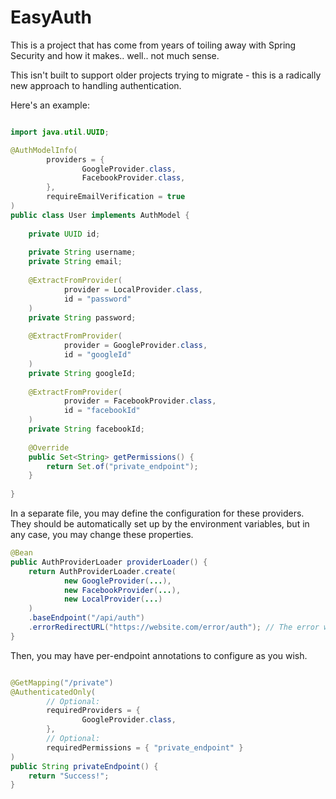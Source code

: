 # EasyAuth

This is a project that has come from years of toiling away with Spring Security and how it makes.. well.. not much sense.

This isn't built to support older projects trying to migrate - this is a radically new approach to handling authentication.


Here's an example:

```java

import java.util.UUID;

@AuthModelInfo(
        providers = {
                GoogleProvider.class, 
                FacebookProvider.class,
        },
        requireEmailVerification = true
)
public class User implements AuthModel {
    
    private UUID id;
    
    private String username;
    private String email;
    
    @ExtractFromProvider(
            provider = LocalProvider.class, 
            id = "password"
    )
    private String password;
    
    @ExtractFromProvider(
            provider = GoogleProvider.class, 
            id = "googleId"
    )
    private String googleId;
    
    @ExtractFromProvider(
            provider = FacebookProvider.class, 
            id = "facebookId"
    )
    private String facebookId;
    
    @Override
    public Set<String> getPermissions() {
        return Set.of("private_endpoint");
    }
    
}
```

In a separate file, you may define the configuration for these providers. 
They should be automatically set up by the environment variables, but in any case, you may change these properties.

```java
@Bean
public AuthProviderLoader providerLoader() {
    return AuthProviderLoader.create(
            new GoogleProvider(...),
            new FacebookProvider(...),
            new LocalProvider(...)
    )
    .baseEndpoint("/api/auth")
    .errorRedirectURL("https://website.com/error/auth"); // The error will be passed as query parameters.
}
```

Then, you may have per-endpoint annotations to configure as you wish.

```java

@GetMapping("/private")
@AuthenticatedOnly(
        // Optional:
        requiredProviders = {
                GoogleProvider.class,
        },
        // Optional:
        requiredPermissions = { "private_endpoint" }
)
public String privateEndpoint() {
    return "Success!";
}

```